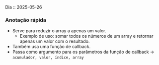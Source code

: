 Dia :: 2025-05-26
### Anotação rápida
- Serve para reduzir o array a apenas um valor.
	- Exemplo de uso: somar todos os números de um array e retornar apenas um valor com o resultado.
- Também usa uma função de callback.
- Passa como argumento para os parâmetros da função de callback -> `acumulador, valor, índice, array`
